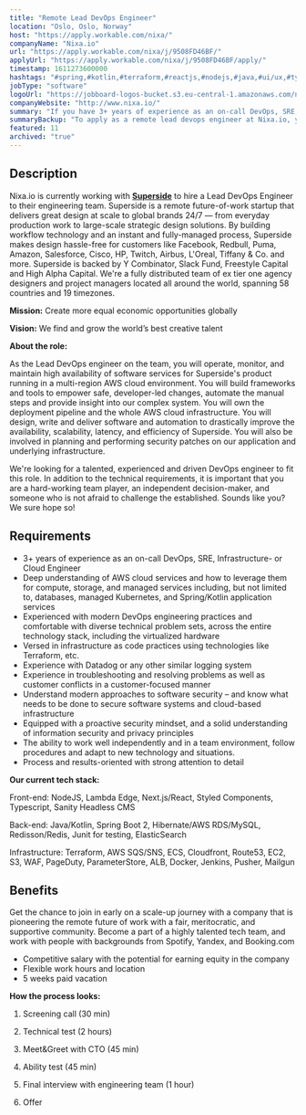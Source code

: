 ```yaml
---
title: "Remote Lead DevOps Engineer"
location: "Oslo, Oslo, Norway"
host: "https://apply.workable.com/nixa/"
companyName: "Nixa.io"
url: "https://apply.workable.com/nixa/j/9508FD46BF/"
applyUrl: "https://apply.workable.com/nixa/j/9508FD46BF/apply/"
timestamp: 1611273600000
hashtags: "#spring,#kotlin,#terraform,#reactjs,#nodejs,#java,#ui/ux,#typescript,#kubernetes,#management"
jobType: "software"
logoUrl: "https://jobboard-logos-bucket.s3.eu-central-1.amazonaws.com/nixa-io"
companyWebsite: "http://www.nixa.io/"
summary: "If you have 3+ years of experience as an on-call DevOps, SRE, Infrastructure or Cloud Engineer, Nixa.io is looking for someone with your skillset."
summaryBackup: "To apply as a remote lead devops engineer at Nixa.io, you preferably need to have some knowledge of: #ui/ux, #spring, #kotlin."
featured: 11
archived: "true"
---
```


## Description

Nixa.io is currently working with [**Superside**](https://www.superside.com/) to hire a Lead DevOps Engineer to their engineering team. Superside is a remote future-of-work startup that delivers great design at scale to global brands 24/7 — from everyday production work to large-scale strategic design solutions. By building workflow technology and an instant and fully-managed process, Superside makes design hassle-free for customers like Facebook, Redbull, Puma, Amazon, Salesforce, Cisco, HP, Twitch, Airbus, L'Oreal, Tiffany & Co. and more. Superside is backed by Y Combinator, Slack Fund, Freestyle Capital and High Alpha Capital. We're a fully distributed team of ex tier one agency designers and project managers located all around the world, spanning 58 countries and 19 timezones.

**Mission:** Create more equal economic opportunities globally

**Vision:** We find and grow the world’s best creative talent

**About the role:**

As the Lead DevOps engineer on the team, you will operate, monitor, and maintain high availability of software services for Superside's product running in a multi-region AWS cloud environment. You will build frameworks and tools to empower safe, developer-led changes, automate the manual steps and provide insight into our complex system. You will own the deployment pipeline and the whole AWS cloud infrastructure. You will design, write and deliver software and automation to drastically improve the availability, scalability, latency, and efficiency of Superside. You will also be involved in planning and performing security patches on our application and underlying infrastructure.

We're looking for a talented, experienced and driven DevOps engineer to fit this role. In addition to the technical requirements, it is important that you are a hard-working team player, an independent decision-maker, and someone who is not afraid to challenge the established. Sounds like you? We sure hope so!

## Requirements

*   3+ years of experience as an on-call DevOps, SRE, Infrastructure- or Cloud Engineer
*   Deep understanding of AWS cloud services and how to leverage them for compute, storage, and managed services including, but not limited to, databases, managed Kubernetes, and Spring/Kotlin application services
*   Experienced with modern DevOps engineering practices and comfortable with diverse technical problem sets, across the entire technology stack, including the virtualized hardware
*   Versed in infrastructure as code practices using technologies like Terraform, etc.
*   Experience with Datadog or any other similar logging system
*   Experience in troubleshooting and resolving problems as well as customer conflicts in a customer-focused manner
*   Understand modern approaches to software security – and know what needs to be done to secure software systems and cloud-based infrastructure
*   Equipped with a proactive security mindset, and a solid understanding of information security and privacy principles
*   The ability to work well independently and in a team environment, follow procedures and adapt to new technology and situations.
*   Process and results-oriented with strong attention to detail

**Our current tech stack:**

Front-end: NodeJS, Lambda Edge, Next.js/React, Styled Components, Typescript, Sanity Headless CMS

Back-end: Java/Kotlin, Spring Boot 2, Hibernate/AWS RDS/MySQL, Redisson/Redis, Junit for testing, ElasticSearch

Infrastructure: Terraform, AWS SQS/SNS, ECS, Cloudfront, Route53, EC2, S3, WAF, PageDuty, ParameterStore, ALB, Docker, Jenkins, Pusher, Mailgun

## Benefits

Get the chance to join in early on a scale-up journey with a company that is pioneering the remote future of work with a fair, meritocratic, and supportive community. Become a part of a highly talented tech team, and work with people with backgrounds from Spotify, Yandex, and Booking.com

*   Competitive salary with the potential for earning equity in the company
*   Flexible work hours and location
*   5 weeks paid vacation

**How the process looks:** 

1) Screening call (30 min)

2) Technical test (2 hours)

3) Meet&Greet with CTO (45 min)

4) Ability test (45 min)

5) Final interview with engineering team (1 hour)

6) Offer

